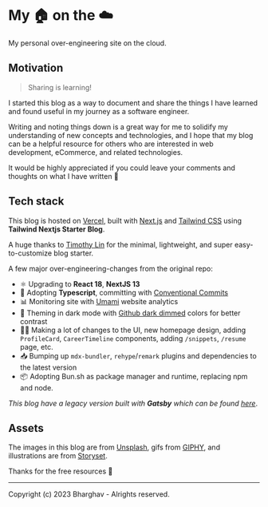 # My 🏠 on the ☁️

My personal over-engineering site on the cloud.

## Motivation

> Sharing is learning!

I started this blog as a way to document and share the things I have learned and found useful in my journey as a software engineer.

Writing and noting things down is a great way for me to solidify my understanding of new concepts and technologies,
and I hope that my blog can be a helpful resource for others who are interested in web development, eCommerce, and related technologies.

It would be highly appreciated if you could leave your comments and thoughts on what I have written 🍻

## Tech stack

This blog is hosted on [Vercel](https://vercel.com/), built with [Next.js](https://nextjs.org/) and [Tailwind CSS](https://tailwindcss.com/) using **Tailwind Nextjs Starter Blog**.

A huge thanks to [Timothy Lin](https://twitter.com/timlrxx) for the minimal, lightweight, and super easy-to-customize blog starter.

A few major over-engineering-changes from the original repo:

- ⚛️ Upgrading to **React 18**, **NextJS 13**
- 🎉 Adopting **Typescript**, committing with [Conventional Commits](https://www.conventionalcommits.org/)
- 📊 Monitoring site with [Umami](https://umami.is/) website analytics
- 👀 Theming in dark mode with [Github dark dimmed](https://github.blog/changelog/2021-04-14-dark-and-dimmed-themes-are-now-generally-available/) colors for better contrast
- 👨‍💻 Making a lot of changes to the UI, new homepage design, adding `ProfileCard`, `CareerTimeline` components, adding `/snippets`, `/resume` page, etc.
- 📥 Bumping up `mdx-bundler`, `rehype`/`remark` plugins and dependencies to the latest version
- 📦 Adopting Bun.sh as package manager and runtime, replacing npm and node.

_This blog have a legacy version built with **Gatsby** which can be found [here](https://leo-blog-legacy.vercel.app/)_.

## Assets

The images in this blog are from [Unsplash](https://unsplash.com/), gifs from [GIPHY](https://giphy.com/), and illustrations are from [Storyset](https://storyset.com/).

Thanks for the free resources 🙏

---

Copyright (c) 2023 Bharghav - Alrights reserved.
